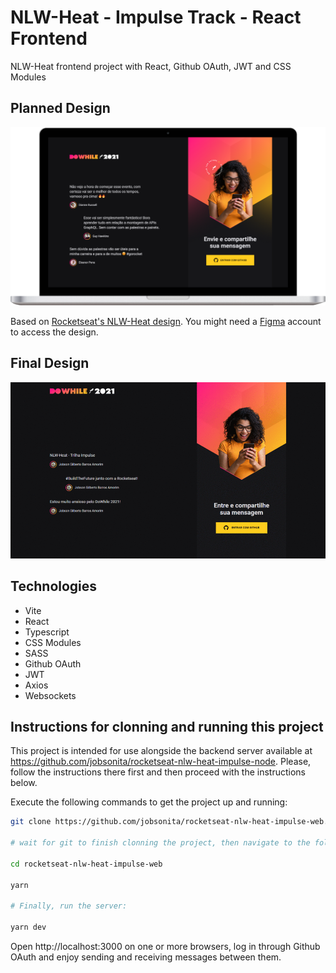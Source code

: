 # NLW-Heat - Impulse Track - React Frontend

NLW-Heat frontend project with React, Github OAuth, JWT and CSS Modules

## Planned Design

<p align="center"><img alt="Planned design for the app" title="NLW-Heat Impulse Planned Design" src="./.github/planned_design.png" width="720px"/></p>

Based on [Rocketseat's NLW-Heat design](https://www.figma.com/community/file/1031699316177416916). You might need a [Figma](https://figma.com) account to access the design.

## Final Design

<p align="center"><img alt="Final design for the app" title="NLW-Heat Impulse Final Design" src="./.github/final_design.gif" width="720px"/></p>

## Technologies

- Vite
- React
- Typescript
- CSS Modules
- SASS
- Github OAuth
- JWT
- Axios
- Websockets

## Instructions for clonning and running this project

This project is intended for use alongside the backend server available at https://github.com/jobsonita/rocketseat-nlw-heat-impulse-node. Please, follow the instructions there first and then proceed with the instructions below.

Execute the following commands to get the project up and running:

```bash
git clone https://github.com/jobsonita/rocketseat-nlw-heat-impulse-web.git

# wait for git to finish clonning the project, then navigate to the folder and install the dependencies:

cd rocketseat-nlw-heat-impulse-web

yarn

# Finally, run the server:

yarn dev
```

Open http://localhost:3000 on one or more browsers, log in through Github OAuth and enjoy sending and receiving messages between them.
